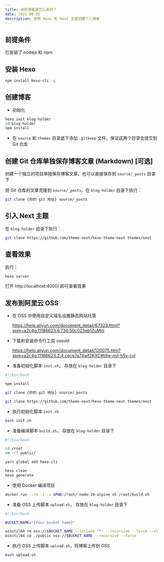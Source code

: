 ```yaml
---
title: 我的博客是怎么来的？
date: 2021-06-05
description: 使用 Hexo 和 Next 主题创建个人博客
---
```


## 前提条件

已安装了 nodejs 和 npm

## 安装 Hexo

``` bash
npm install hexo-cli -g
``` 

## 创建博客

- 初始化

``` bash
hexo init blog-holder
cd blog-holder
npm install
``` 

- 在 `source` 和 `themes` 目录底下添加 `.gitkeep` 文件，保证这两个目录会提交到 Git 仓库


## 创建 Git 仓库单独保存博客文章 (Markdown) [可选]

创建一个独立的项目单独保存博客文章，也可以直接保存到 `source/_posts` 目录下

把 Git 仓库的文章克隆到 `source/_posts`，在 `blog-holder` 目录下执行：

``` bash
git clone {你的 git 地址} source/_posts
``` 

## 引入 Next 主题

在 `blog-holder` 目录下执行：

``` bash
git clone https://github.com/theme-next/hexo-theme-next themes/next
``` 

## 查看效果

执行：

``` bash
hexo server
``` 

打开 http://localhost:4000/ 即可查看效果


## 发布到阿里云 OSS

- 在 OSS 中使用自定义域名设置静态网站托管

  https://help.aliyun.com/document_detail/67323.html?spm=a2c4g.11186623.6.730.50c023eb1ZuMnl

- 下载和安装命令行工具 ossutil

  https://help.aliyun.com/document_detail/120075.htm?spm=a2c4g.11186623.2.4.cece7a74wf2KXC#title-mjl-h5v-cvl



- 准备初始化脚本 `init.sh`， 存放在 `blog-holder` 目录下

``` bash
#!/bin/bash

npm install

git clone {你的 git 地址} source/_posts

git clone https://github.com/theme-next/hexo-theme-next themes/next
``` 

- 执行初始化脚本 `init.sh`

``` bash
bash init.sh
``` 

- 准备编译脚本 `build.sh`， 存放在 `blog-holder` 目录下

``` bash
#!/bin/bash

cd /root
rm -rf public/

yarn global add hexo-cli

hexo clean
hexo generate
``` 

- 使用 Docker 编译项目

``` bash
docker run --rm -i -v $PWD:/root/ node:16-alpine sh /root/build.sh
``` 

- 准备 OSS 上传脚本 `upload.sh`， 存放在 `blog-holder` 目录下

``` bash
#!/bin/bash

BUCKET_NAME="{Your bucket name}"

ossutil64 rm oss://$BUCKET_NAME --include "*" --recursive --force --all-type
ossutil64 cp ./public oss://$BUCKET_NAME --recursive --force
``` 

- 执行 OSS 上传脚本 `upload.sh`，将博客上传到 OSS

``` bash
bash upload.sh
``` 
